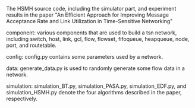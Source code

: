 The HSMH source code, including the simulator part, and experiment results in the paper "An Efficient Approach for Improving Message Acceptance Rate and Link Utilization in Time-Sensitive Networking"

component: various components that are used to build a tsn network, including switch, host, link, gcl, flow, flowset, fifoqueue, heapqueue, node, port, and routetable.

config: config.py contains some parameters used by a network.

data: generate_data.py is used to randomly generate some flow data in a network.

simulation: simulation_BT.py, simulation_PASA.py, simulation_EDF.py, and simulation_HSMH.py denote the four algorithms described in the paper, respectively.